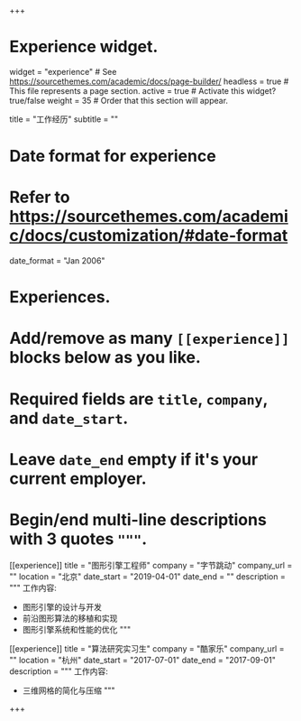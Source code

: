 +++
# Experience widget.
widget = "experience"  # See https://sourcethemes.com/academic/docs/page-builder/
headless = true  # This file represents a page section.
active = true  # Activate this widget? true/false
weight = 35  # Order that this section will appear.

title = "工作经历"
subtitle = ""

# Date format for experience
#   Refer to https://sourcethemes.com/academic/docs/customization/#date-format
date_format = "Jan 2006"

# Experiences.
#   Add/remove as many `[[experience]]` blocks below as you like.
#   Required fields are `title`, `company`, and `date_start`.
#   Leave `date_end` empty if it's your current employer.
#   Begin/end multi-line descriptions with 3 quotes `"""`.
[[experience]]
  title = "图形引擎工程师"
  company = "字节跳动"
  company_url = ""
  location = "北京"
  date_start = "2019-04-01"
  date_end = ""
  description = """
  工作内容:
  
  * 图形引擎的设计与开发
  * 前沿图形算法的移植和实现
  * 图形引擎系统和性能的优化
  """

[[experience]]
  title = "算法研究实习生"
  company = "酷家乐"
  company_url = ""
  location = "杭州"
  date_start = "2017-07-01"
  date_end = "2017-09-01"
  description = """
  工作内容:
  * 三维网格的简化与压缩
  """

+++
